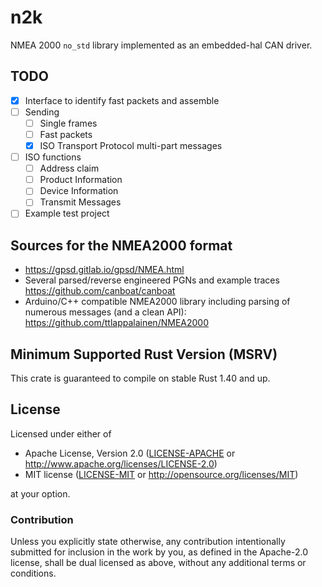 # n2k

NMEA 2000 `no_std` library implemented as an embedded-hal CAN driver.

## TODO
- [x] Interface to identify fast packets and assemble
- [ ] Sending
  - [ ] Single frames
  - [ ] Fast packets
  - [x] ISO Transport Protocol multi-part messages
- [ ] ISO functions
  - [ ] Address claim
  - [ ] Product Information
  - [ ] Device Information
  - [ ] Transmit Messages
- [ ] Example test project

## Sources for the NMEA2000 format
- https://gpsd.gitlab.io/gpsd/NMEA.html
- Several parsed/reverse engineered PGNs and example traces https://github.com/canboat/canboat
- Arduino/C++ compatible NMEA2000 library including parsing of numerous messages (and a clean API): https://github.com/ttlappalainen/NMEA2000
## Minimum Supported Rust Version (MSRV)

This crate is guaranteed to compile on stable Rust 1.40 and up.

## License

Licensed under either of

- Apache License, Version 2.0 ([LICENSE-APACHE](LICENSE-APACHE) or
  <http://www.apache.org/licenses/LICENSE-2.0>)
- MIT license ([LICENSE-MIT](LICENSE-MIT) or <http://opensource.org/licenses/MIT>)

at your option.

### Contribution

Unless you explicitly state otherwise, any contribution intentionally submitted
for inclusion in the work by you, as defined in the Apache-2.0 license, shall be
dual licensed as above, without any additional terms or conditions.

